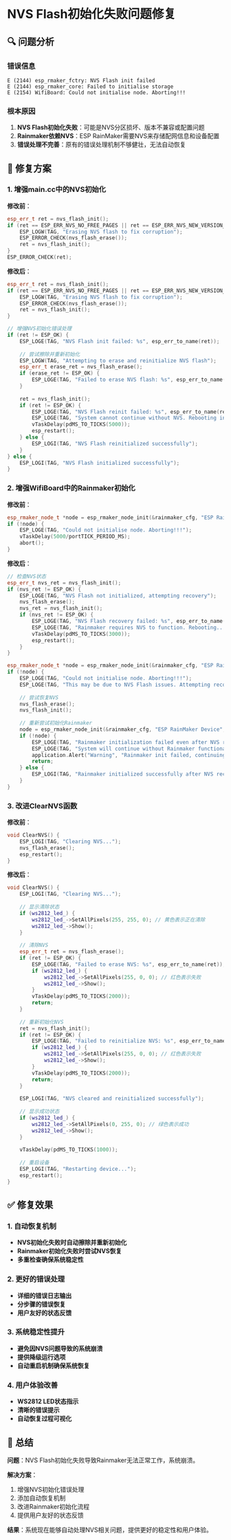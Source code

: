 # NVS Flash初始化失败问题修复

## 🔍 问题分析

### 错误信息
```
E (2144) esp_rmaker_fctry: NVS Flash init failed
E (2144) esp_rmaker_core: Failed to initialise storage
E (2154) WifiBoard: Could not initialise node. Aborting!!!
```

### 根本原因
1. **NVS Flash初始化失败**：可能是NVS分区损坏、版本不兼容或配置问题
2. **Rainmaker依赖NVS**：ESP RainMaker需要NVS来存储配网信息和设备配置
3. **错误处理不完善**：原有的错误处理机制不够健壮，无法自动恢复

## 🔧 修复方案

### 1. 增强main.cc中的NVS初始化

**修改前**：
```cpp
esp_err_t ret = nvs_flash_init();
if (ret == ESP_ERR_NVS_NO_FREE_PAGES || ret == ESP_ERR_NVS_NEW_VERSION_FOUND) {
    ESP_LOGW(TAG, "Erasing NVS flash to fix corruption");
    ESP_ERROR_CHECK(nvs_flash_erase());
    ret = nvs_flash_init();
}
ESP_ERROR_CHECK(ret);
```

**修改后**：
```cpp
esp_err_t ret = nvs_flash_init();
if (ret == ESP_ERR_NVS_NO_FREE_PAGES || ret == ESP_ERR_NVS_NEW_VERSION_FOUND) {
    ESP_LOGW(TAG, "Erasing NVS flash to fix corruption");
    ESP_ERROR_CHECK(nvs_flash_erase());
    ret = nvs_flash_init();
}

// 增强NVS初始化错误处理
if (ret != ESP_OK) {
    ESP_LOGE(TAG, "NVS Flash init failed: %s", esp_err_to_name(ret));
    
    // 尝试擦除并重新初始化
    ESP_LOGW(TAG, "Attempting to erase and reinitialize NVS flash");
    esp_err_t erase_ret = nvs_flash_erase();
    if (erase_ret != ESP_OK) {
        ESP_LOGE(TAG, "Failed to erase NVS flash: %s", esp_err_to_name(erase_ret));
    }
    
    ret = nvs_flash_init();
    if (ret != ESP_OK) {
        ESP_LOGE(TAG, "NVS Flash reinit failed: %s", esp_err_to_name(ret));
        ESP_LOGE(TAG, "System cannot continue without NVS. Rebooting in 5 seconds...");
        vTaskDelay(pdMS_TO_TICKS(5000));
        esp_restart();
    } else {
        ESP_LOGI(TAG, "NVS Flash reinitialized successfully");
    }
} else {
    ESP_LOGI(TAG, "NVS Flash initialized successfully");
}
```

### 2. 增强WifiBoard中的Rainmaker初始化

**修改前**：
```cpp
esp_rmaker_node_t *node = esp_rmaker_node_init(&rainmaker_cfg, "ESP RainMaker Device", "modomodo");
if (!node) {
    ESP_LOGE(TAG, "Could not initialise node. Aborting!!!");
    vTaskDelay(5000/portTICK_PERIOD_MS);
    abort();
}
```

**修改后**：
```cpp
// 检查NVS状态
esp_err_t nvs_ret = nvs_flash_init();
if (nvs_ret != ESP_OK) {
    ESP_LOGE(TAG, "NVS Flash not initialized, attempting recovery");
    nvs_flash_erase();
    nvs_ret = nvs_flash_init();
    if (nvs_ret != ESP_OK) {
        ESP_LOGE(TAG, "NVS Flash recovery failed: %s", esp_err_to_name(nvs_ret));
        ESP_LOGE(TAG, "Rainmaker requires NVS to function. Rebooting...");
        vTaskDelay(pdMS_TO_TICKS(3000));
        esp_restart();
    }
}

esp_rmaker_node_t *node = esp_rmaker_node_init(&rainmaker_cfg, "ESP RainMaker Device", "modomodo");
if (!node) {
    ESP_LOGE(TAG, "Could not initialise node. Aborting!!!");
    ESP_LOGE(TAG, "This may be due to NVS Flash issues. Attempting recovery...");
    
    // 尝试恢复NVS
    nvs_flash_erase();
    nvs_flash_init();
    
    // 重新尝试初始化Rainmaker
    node = esp_rmaker_node_init(&rainmaker_cfg, "ESP RainMaker Device", "modomodo");
    if (!node) {
        ESP_LOGE(TAG, "Rainmaker initialization failed even after NVS recovery");
        ESP_LOGE(TAG, "System will continue without Rainmaker functionality");
        application.Alert("Warning", "Rainmaker init failed, continuing without it");
        return;
    } else {
        ESP_LOGI(TAG, "Rainmaker initialized successfully after NVS recovery");
    }
}
```

### 3. 改进ClearNVS函数

**修改前**：
```cpp
void ClearNVS() {
    ESP_LOGI(TAG, "Clearing NVS...");
    nvs_flash_erase();
    esp_restart();
}
```

**修改后**：
```cpp
void ClearNVS() {
    ESP_LOGI(TAG, "Clearing NVS...");
    
    // 显示清除状态
    if (ws2812_led_) {
        ws2812_led_->SetAllPixels(255, 255, 0); // 黄色表示正在清除
        ws2812_led_->Show();
    }
    
    // 清除NVS
    esp_err_t ret = nvs_flash_erase();
    if (ret != ESP_OK) {
        ESP_LOGE(TAG, "Failed to erase NVS: %s", esp_err_to_name(ret));
        if (ws2812_led_) {
            ws2812_led_->SetAllPixels(255, 0, 0); // 红色表示失败
            ws2812_led_->Show();
        }
        vTaskDelay(pdMS_TO_TICKS(2000));
        return;
    }
    
    // 重新初始化NVS
    ret = nvs_flash_init();
    if (ret != ESP_OK) {
        ESP_LOGE(TAG, "Failed to reinitialize NVS: %s", esp_err_to_name(ret));
        if (ws2812_led_) {
            ws2812_led_->SetAllPixels(255, 0, 0); // 红色表示失败
            ws2812_led_->Show();
        }
        vTaskDelay(pdMS_TO_TICKS(2000));
        return;
    }
    
    ESP_LOGI(TAG, "NVS cleared and reinitialized successfully");
    
    // 显示成功状态
    if (ws2812_led_) {
        ws2812_led_->SetAllPixels(0, 255, 0); // 绿色表示成功
        ws2812_led_->Show();
    }
    
    vTaskDelay(pdMS_TO_TICKS(1000));
    
    // 重启设备
    ESP_LOGI(TAG, "Restarting device...");
    esp_restart();
}
```

## ✅ 修复效果

### 1. 自动恢复机制
- **NVS初始化失败时自动擦除并重新初始化**
- **Rainmaker初始化失败时尝试NVS恢复**
- **多重检查确保系统稳定性**

### 2. 更好的错误处理
- **详细的错误日志输出**
- **分步骤的错误恢复**
- **用户友好的状态反馈**

### 3. 系统稳定性提升
- **避免因NVS问题导致的系统崩溃**
- **提供降级运行选项**
- **自动重启机制确保系统恢复**

### 4. 用户体验改善
- **WS2812 LED状态指示**
- **清晰的错误提示**
- **自动恢复过程可视化**

## 🎯 总结

**问题**：NVS Flash初始化失败导致Rainmaker无法正常工作，系统崩溃。

**解决方案**：
1. 增强NVS初始化错误处理
2. 添加自动恢复机制
3. 改进Rainmaker初始化流程
4. 提供用户友好的状态反馈

**结果**：系统现在能够自动处理NVS相关问题，提供更好的稳定性和用户体验。 